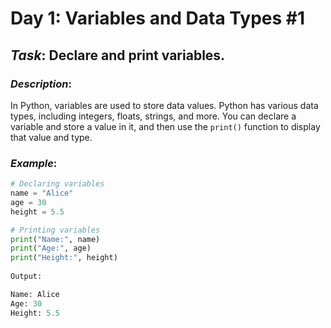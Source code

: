 # Day 1: Variables and Data Types #1

## *Task*: Declare and print variables.

### *Description*:
In Python, variables are used to store data values. Python has various data types, including integers, floats, strings, and more. You can declare a variable and store a value in it, and then use the `print()` function to display that value and type.

### *Example*:
```python
# Declaring variables
name = "Alice"
age = 30
height = 5.5

# Printing variables
print("Name:", name)
print("Age:", age)
print("Height:", height)
 
Output:

Name: Alice
Age: 30
Height: 5.5
